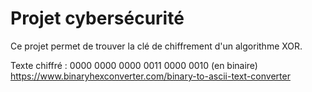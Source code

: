 # Projet cybersécurité
Ce projet permet de trouver la clé de chiffrement d'un algorithme XOR.

Texte chiffré : 0000 0000 0000 0011 0000 0010 (en binaire)
https://www.binaryhexconverter.com/binary-to-ascii-text-converter
